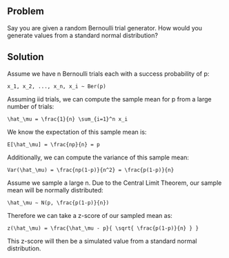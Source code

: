 ## Problem

Say you are given a random Bernoulli trial generator. How would you generate values from a standard normal distribution?

## Solution

Assume we have n Bernoulli trials each with a success probability of p:

`x_1, x_2, ..., x_n, x_i ∼ Ber(p)`

Assuming iid trials, we can compute the sample mean for p from a large number of trials:

`\hat_\mu = \frac{1}{n} \sum_{i=1}^n x_i`

We know the expectation of this sample mean is:

`E[\hat_\mu] = \frac{np}{n} = p`

Additionally, we can compute the variance of this sample mean:

`Var(\hat_\mu) = \frac{np(1-p)}{n^2} = \frac{p(1-p)}{n}`

Assume we sample a large n. Due to the Central Limit Theorem, our sample mean will be normally distributed:

`\hat_\mu ∼ N(p, \frac{p(1-p)}{n})`

Therefore we can take a z-score of our sampled mean as:

`z(\hat_\mu) = \frac{\hat_\mu - p}{ \sqrt{ \frac{p(1-p)}{n} } }`

This z-score will then be a simulated value from a standard normal distribution.
